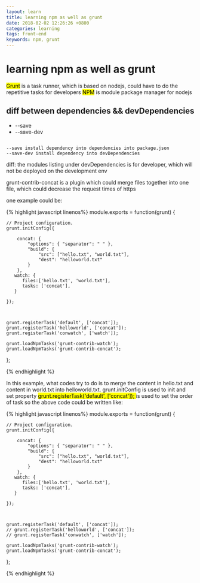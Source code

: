 ```yaml
---
layout: learn
title: learning npm as well as grunt
date: 2018-02-02 12:26:26 +0800
categories: learning
tags: front-end
keywords: npm, grunt
---
```


# learning npm as well as grunt

<mark>Grunt</mark> is a task runner, which is based on nodejs, could have to do the repetitive tasks for developers
<mark>NPM</mark> is module package manager for nodejs



## diff between dependencies && devDependencies
- --save
- --save-dev

```

--save install dependency into dependencies into package.json
--save-dev install dependency into devDependencies

```

diff: the modules listing under devDependencies is for developer, which will not be deployed on the development env


grunt-contrib-concat is a plugin which could merge files together into one file, which could decrease the request times of https

one example could be:

{% highlight javascript linenos%}
module.exports = function(grunt) {

    // Project configuration.
    grunt.initConfig({

        concat: {
            "options": { "separator": " " },
            "build": {
                "src": ["hello.txt", "world.txt"],
                "dest": "helloworld.txt"
            }
        },
	   watch: {
		  files:['hello.txt', 'world.txt'],
		  tasks: ['concat'],
	   }

    });



    grunt.registerTask('default', ['concat']);
    grunt.registerTask('helloworld', ['concat']);
	grunt.registerTask('conwatch', ['watch']);

	grunt.loadNpmTasks('grunt-contrib-watch');
    grunt.loadNpmTasks('grunt-contrib-concat');

};

{% endhighlight %}

In this example, what codes try to do is to merge the content in hello.txt and content in world.txt into helloworld.txt.
grunt.initConfig is used to init and set property
<mark>    grunt.registerTask('default', ['concat']); </mark> is used to set the order of task
so the above code could be written like:

{% highlight javascript linenos%}
module.exports = function(grunt) {

    // Project configuration.
    grunt.initConfig({

        concat: {
            "options": { "separator": " " },
            "build": {
                "src": ["hello.txt", "world.txt"],
                "dest": "helloworld.txt"
            }
        },
	   watch: {
		  files:['hello.txt', 'world.txt'],
		  tasks: ['concat'],
	   }

    });



    grunt.registerTask('default', ['concat']);
    // grunt.registerTask('helloworld', ['concat']);
	// grunt.registerTask('conwatch', ['watch']);

	grunt.loadNpmTasks('grunt-contrib-watch');
    grunt.loadNpmTasks('grunt-contrib-concat');

};

{% endhighlight %}




